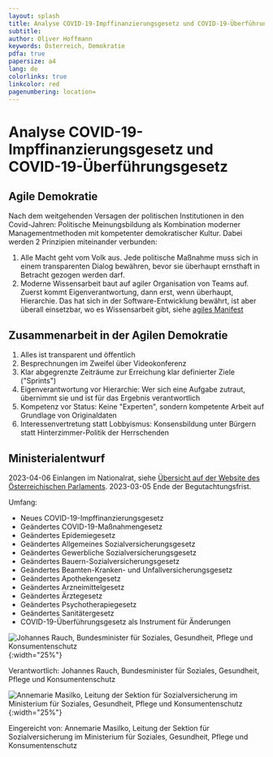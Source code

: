 ```yaml
---
layout: splash
title: Analyse COVID-19-Impffinanzierungsgesetz und COVID-19-Überführungsgesetz
subtitle: 
author: Oliver Hoffmann
keywords: Österreich, Demokratie
pdfa: true
papersize: a4
lang: de
colorlinks: true
linkcolor: red
pagenumbering: location=
---
```

# Analyse COVID-19-Impffinanzierungsgesetz und COVID-19-Überführungsgesetz

## Agile Demokratie

Nach dem weitgehenden Versagen der politischen Institutionen in den Covid-Jahren:
Politische Meinungsbildung als Kombination moderner Managementmethoden mit kompetenter demokratischer Kultur.
Dabei werden 2 Prinzipien miteinander verbunden:

1. Alle Macht geht vom Volk aus. Jede politische Maßnahme muss sich in einem transparenten Dialog bewähren, bevor sie überhaupt ernsthaft in Betracht gezogen werden darf.
2. Moderne Wissensarbeit baut auf agiler Organisation von Teams auf. Zuerst kommt Eigenverantwortung, dann erst, wenn überhaupt, Hierarchie. Das hat sich in der Software-Entwicklung bewährt, ist aber überall einsetzbar, wo es Wissensarbeit gibt, siehe [agiles Manifest](https://agilemanifesto.org/iso/de/manifesto.html)

## Zusammenarbeit in der Agilen Demokratie

1. Alles ist transparent und öffentlich
2. Besprechnungen im Zweifel über Videokonferenz
3. Klar abgegrenzte Zeiträume zur Erreichung klar definierter Ziele ("Sprints")
4. Eigenverantwortung vor Hierarchie: Wer sich eine Aufgabe zutraut, übernimmt sie und ist für das Ergebnis verantwortlich
5. Kompetenz vor Status: Keine "Experten", sondern kompetente Arbeit auf Grundlage von Originaldaten
6. Interessenvertretung statt Lobbyismus: Konsensbildung unter Bürgern statt Hinterzimmer-Politik der Herrschenden

## Ministerialentwurf

2023-04-06 Einlangen im Nationalrat, siehe [Übersicht auf der Website des Österreichischen Parlaments](https://www.parlament.gv.at/gegenstand/XXVII/ME/261).
2023-03-05 Ende der Begutachtungsfrist.

Umfang:
* Neues COVID-19-Impffinanzierungsgesetz
* Geändertes COVID-19-Maßnahmengesetz
* Geändertes Epidemiegesetz
* Geändertes Allgemeines Sozialversicherungsgesetz
* Geändertes Gewerbliche Sozialversicherungsgesetz
* Geändertes Bauern-Sozialversicherungsgesetz
* Geändertes Beamten-Kranken- und Unfallversicherungsgesetz
* Geändertes Apothekengesetz
* Geändertes Arzneimittelgesetz
* Geändertes Ärztegesetz
* Geändertes Psychotherapiegesetz
* Geändertes Sanitätergesetz
* COVID-19-Überführungsgesetz als Instrument für Änderungen

![Johannes Rauch, Bundesminister für Soziales, Gesundheit, Pflege und Konsumentenschutz](https://www.parlament.gv.at/dokument/bild/200775/20077540_384.jpg){:width="25%"}

Verantwortlich: Johannes Rauch, Bundesminister für Soziales, Gesundheit, Pflege und Konsumentenschutz

![Annemarie Masilko, Leitung der Sektion für Sozialversicherung im Ministerium für Soziales, Gesundheit, Pflege und Konsumentenschutz](https://imgl.krone.at/scaled/2301242/v85f708/630x356.jpg){:width="25%"}

Eingereicht von: Annemarie Masilko, Leitung der Sektion für Sozialversicherung im Ministerium für Soziales, Gesundheit, Pflege und Konsumentenschutz
